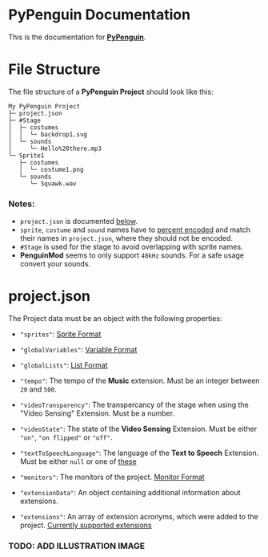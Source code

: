 # **PyPenguin Documentation**
This is the documentation for [**PyPenguin**](../README.md). 

# File Structure
The file structure of a **PyPenguin Project** should look like this:

```
My PyPenguin Project
├─ project.json
├─ #Stage
│  ├─ costumes
│  │  └─ backdrop1.svg
│  └─ sounds
│     └─ Hello%20there.mp3
└─ Sprite1
   ├─ costumes
   │  └─ costume1.png
   └─ sounds
      └─ Squawk.wav
```
### Notes:
* `project.json` is documented [below](#format-of-the-project-projectjson).
* `sprite`, `costume` and `sound` names have to [percent encoded](https://en.wikipedia.org/wiki/Percent-encoding) and match their names in `project.json`, where they should not be encoded.
* `#Stage` is used for the stage to avoid overlapping with sprite names.
* **PenguinMod** seems to only support `48kHz` sounds. For a safe usage convert your sounds. 




# **project.json**
The Project data must be an object with the following properties:
* `"sprites"`: [Sprite Format](sprites.md)

* `"globalVariables"`: [Variable Format](variables_lists.md#format-of-variables)

* `"globalLists"`:  [List Format](variables_lists.md#format-of-list)

* `"tempo"`: The tempo of the **Music** extension. Must be an integer between `20` and `500`.

* `"videoTransparency"`: The transpercancy of the stage when using the "Video Sensing" Extension. Must be a number. 

* `"videoState"`: The state of the **Video Sensing** Extension. Must be either `"on"`, `"on flipped"` or `"off"`.

* `"textToSpeechLanguage"`: The language of the **Text to Speech** Extension. Must be either `null` or one of [these](other.md#text-to-speech-languages)

* `"monitors"`: The monitors of the project. [Monitor Format](monitors.md)

* `"extensionData"`: An object containing additional information about extensions.

* `"extensions"`: An array of extension acronyms, which were added to the project. [Currently supported extensions](extensions.md)

### TODO: ADD ILLUSTRATION IMAGE

